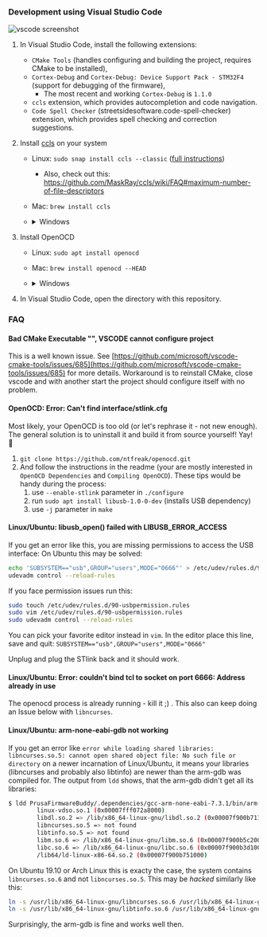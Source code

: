 ### Development using Visual Studio Code

![vscode screenshot](vscode_screenshot.png)

1. In Visual Studio Code, install the following extensions:
    - `CMake Tools` (handles configuring and building the project, requires CMake to be installed),
    - `Cortex-Debug` and `Cortex-Debug: Device Support Pack - STM32F4` (support for debugging of the firmware),
        - The most recent and working `Cortex-Debug` is `1.1.0`
    - `ccls` extension, which provides autocompletion and code navigation.
    - `Code Spell Checker` (streetsidesoftware.code-spell-checker) extension, which provides spell checking and correction suggestions.
2. Install [ccls](https://github.com/MaskRay/ccls) on your system
    - Linux: `sudo snap install ccls --classic` ([full instructions](https://snapcraft.io/ccls))
        - Also, check out this: https://github.com/MaskRay/ccls/wiki/FAQ#maximum-number-of-file-descriptors
    - Mac: `brew install ccls`
    - <details>
        <summary>Windows</summary>
        1. Download our precompiled binaries from [here](https://prusa-buddy-firmware-dependencies.s3.eu-central-1.amazonaws.com/windows_tools.zip).
        2. Unzip them to `C:\Tools` so your file structure looks like this:

            ```
            C:\Tools
             ├── LLVM
             └── lsp-ccls
            ```

        3. Add the path to the `ccls` binary to your Visual Studio Code's settings:
            1. Ctrl+Shift+P and `Preferences: Open Settings (JSON)`
            2. Add the following to the JSON.

                ```JSON
                "ccls.launch.command": "c:\\Tools\\lsp-ccls\\bin\\ccls.exe",
                ```
        </details>

3. Install OpenOCD
    - Linux: `sudo apt install openocd`
    - Mac: `brew install openocd --HEAD`
    - <details>
        <summary>Windows</summary>
        1. Download the latest version from [here](https://gnutoolchains.com/arm-eabi/openocd).
        2. Extract the content to some permanent location.
        3. In vscode, Ctrl+Shift+P and `Preferences: Open Settings (JSON)`
        4. Add the following line with appropriate path the openocd executable.

            ```json
            "cortex-debug.openocdPath": "c:\\Path\\To\\openocd.exe"
            ```
        </details>

3. In Visual Studio Code, open the directory with this repository.

### FAQ

#### Bad CMake Executable "", VSCODE cannot configure project

This is a well known issue. See [https://github.com/microsoft/vscode-cmake-tools/issues/685](https://github.com/microsoft/vscode-cmake-tools/issues/685) for more details.
Workaround is to reinstall CMake, close vscode and with another start the project should configure itself with no problem.

#### OpenOCD: Error: Can't find interface/stlink.cfg

Most likely, your OpenOCD is too old (or let's rephrase it - not new enough). The general solution is to uninstall it and build it from source yourself! Yay! 💪

1. `git clone https://github.com/ntfreak/openocd.git`
2. And follow the instructions in the readme (your are mostly interested in `OpenOCD Dependencies` and `Compiling OpenOCD`). These tips would be handy during the process:
    1. use `--enable-stlink` parameter in `./configure`
    1. run `sudo apt install libusb-1.0-0-dev` (installs USB dependency)
    1. use `-j` parameter in `make`

#### Linux/Ubuntu: libusb_open() failed with LIBUSB_ERROR_ACCESS
If you get an error like this, you are missing permissions to access the USB interface:
On Ubuntu this may be solved:

```bash
echo 'SUBSYSTEM=="usb",GROUP="users",MODE="0666"' > /etc/udev/rules.d/90-usbpermission.rules
udevadm control --reload-rules
```
If you face permission issues run this:
```bash
sudo touch /etc/udev/rules.d/90-usbpermission.rules
sudo vim /etc/udev/rules.d/90-usbpermission.rules
sudo udevadm control --reload-rules
```
You can pick your favorite editor instead in `vim`. In the editor place this line, save and quit:
`SUBSYSTEM=="usb",GROUP="users",MODE="0666"`

Unplug and plug the STlink back and it should work.

#### Linux/Ubuntu: Error: couldn't bind tcl to socket on port 6666: Address already in use

The openocd process is already running - kill it ;) .
This also can keep doing an Issue below with `libncurses`.

#### Linux/Ubuntu: arm-none-eabi-gdb not working

If you get an error like `error while loading shared libraries: libncurses.so.5: cannot open shared object file: No such file or directory`
on a newer incarnation of Linux/Ubuntu, it means your libraries (libncurses and probably also libtinfo) are newer than the arm-gdb was compiled for.
The output from `ldd` shows, that the arm-gdb didn't get all its libraries:

```bash
$ ldd PrusaFirmwareBuddy/.dependencies/gcc-arm-none-eabi-7.3.1/bin/arm-none-eabi-gdb
        linux-vdso.so.1 (0x00007fff072a8000)
        libdl.so.2 => /lib/x86_64-linux-gnu/libdl.so.2 (0x00007f900b711000)
        libncurses.so.5 => not found
        libtinfo.so.5 => not found
        libm.so.6 => /lib/x86_64-linux-gnu/libm.so.6 (0x00007f900b5c2000)
        libc.so.6 => /lib/x86_64-linux-gnu/libc.so.6 (0x00007f900b3d1000)
        /lib64/ld-linux-x86-64.so.2 (0x00007f900b751000)
```

On Ubuntu 19.10 or Arch Linux this is exacty the case, the system contains `libncurses.so.6` and not `libncurses.so.5`.
This may be _hacked_ similarly like this:

```bash
ln -s /usr/lib/x86_64-linux-gnu/libncurses.so.6 /usr/lib/x86_64-linux-gnu/libncurses.so.5
ln -s /usr/lib/x86_64-linux-gnu/libtinfo.so.6 /usr/lib/x86_64-linux-gnu/libtinfo.so.5
```
Surprisingly, the arm-gdb is fine and works well then.

